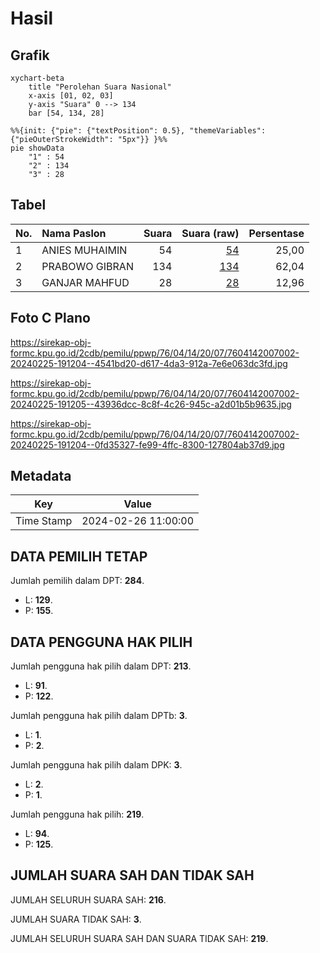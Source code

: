 # Hasil

## Grafik

```mermaid
xychart-beta
    title "Perolehan Suara Nasional"
    x-axis [01, 02, 03]
    y-axis "Suara" 0 --> 134
    bar [54, 134, 28]
```

```mermaid
%%{init: {"pie": {"textPosition": 0.5}, "themeVariables": {"pieOuterStrokeWidth": "5px"}} }%%
pie showData
    "1" : 54
    "2" : 134
    "3" : 28
```

## Tabel

| No. | Nama Paslon    | Suara | Suara (raw) | Persentase |
|:--- |:-------------- | -----:| -----------:| ----------:|
| 1   | ANIES MUHAIMIN | 54    | [54][p-1]   | 25,00      |
| 2   | PRABOWO GIBRAN | 134   | [134][p-2]  | 62,04      |
| 3   | GANJAR MAHFUD  | 28    | [28][p-3]   | 12,96      |


[p-1]: https://github.com/gigit-pemilu/pemilu-2024/blob/main/pilpres/hitung-suara/sub/76-sulawesi-barat/sub/04-polewali-mandar/sub/14-matakali/sub/2007-bunga-bunga/sub/002-tps/sub/paslon-1.txt
[p-2]: https://github.com/gigit-pemilu/pemilu-2024/blob/main/pilpres/hitung-suara/sub/76-sulawesi-barat/sub/04-polewali-mandar/sub/14-matakali/sub/2007-bunga-bunga/sub/002-tps/sub/paslon-2.txt
[p-3]: https://github.com/gigit-pemilu/pemilu-2024/blob/main/pilpres/hitung-suara/sub/76-sulawesi-barat/sub/04-polewali-mandar/sub/14-matakali/sub/2007-bunga-bunga/sub/002-tps/sub/paslon-3.txt

## Foto C Plano

https://sirekap-obj-formc.kpu.go.id/2cdb/pemilu/ppwp/76/04/14/20/07/7604142007002-20240225-191204--4541bd20-d617-4da3-912a-7e6e063dc3fd.jpg

https://sirekap-obj-formc.kpu.go.id/2cdb/pemilu/ppwp/76/04/14/20/07/7604142007002-20240225-191205--43936dcc-8c8f-4c26-945c-a2d01b5b9635.jpg

https://sirekap-obj-formc.kpu.go.id/2cdb/pemilu/ppwp/76/04/14/20/07/7604142007002-20240225-191204--0fd35327-fe99-4ffc-8300-127804ab37d9.jpg


## Metadata

| Key        | Value               |
| ---------- | ------------------- |
| Time Stamp | 2024-02-26 11:00:00 |


## DATA PEMILIH TETAP

Jumlah pemilih dalam DPT: **284**.
 * L: **129**.
 * P: **155**.

## DATA PENGGUNA HAK PILIH

Jumlah pengguna hak pilih dalam DPT: **213**.
 * L: **91**.
 * P: **122**.

Jumlah pengguna hak pilih dalam DPTb: **3**.
 * L: **1**.
 * P: **2**.

Jumlah pengguna hak pilih dalam DPK: **3**.
 * L: **2**.
 * P: **1**.

Jumlah pengguna hak pilih: **219**.
 * L: **94**.
 * P: **125**.

## JUMLAH SUARA SAH DAN TIDAK SAH

JUMLAH SELURUH SUARA SAH: **216**.

JUMLAH SUARA TIDAK SAH: **3**.

JUMLAH SELURUH SUARA SAH DAN SUARA TIDAK SAH: **219**.


